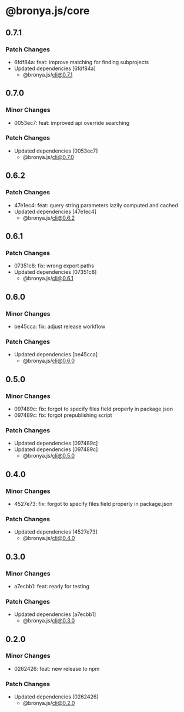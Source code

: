 # @bronya.js/core

## 0.7.1

### Patch Changes

- 6fdf84a: feat: improve matching for finding subprojects
- Updated dependencies [6fdf84a]
  - @bronya.js/cli@0.7.1

## 0.7.0

### Minor Changes

- 0053ec7: feat: improved api override searching

### Patch Changes

- Updated dependencies [0053ec7]
  - @bronya.js/cli@0.7.0

## 0.6.2

### Patch Changes

- 47e1ec4: feat: query string parameters lazily computed and cached
- Updated dependencies [47e1ec4]
  - @bronya.js/cli@0.6.2

## 0.6.1

### Patch Changes

- 07351c8: fix: wrong export paths
- Updated dependencies [07351c8]
  - @bronya.js/cli@0.6.1

## 0.6.0

### Minor Changes

- be45cca: fix: adjust release workflow

### Patch Changes

- Updated dependencies [be45cca]
  - @bronya.js/cli@0.6.0

## 0.5.0

### Minor Changes

- 097489c: fix: forgot to specify files field properly in package.json
- 097489c: fix: forgot prepublishing script

### Patch Changes

- Updated dependencies [097489c]
- Updated dependencies [097489c]
  - @bronya.js/cli@0.5.0

## 0.4.0

### Minor Changes

- 4527e73: fix: forgot to specify files field properly in package.json

### Patch Changes

- Updated dependencies [4527e73]
  - @bronya.js/cli@0.4.0

## 0.3.0

### Minor Changes

- a7ecbb1: feat: ready for testing

### Patch Changes

- Updated dependencies [a7ecbb1]
  - @bronya.js/cli@0.3.0

## 0.2.0

### Minor Changes

- 0262426: feat: new release to npm

### Patch Changes

- Updated dependencies [0262426]
  - @bronya.js/cli@0.2.0
